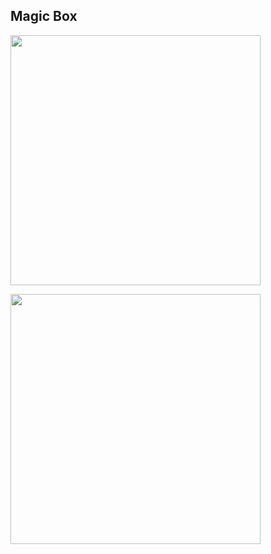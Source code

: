## Magic Box

<img src="https://github.com/inots/3DModeling/blob/main/magicBox/magicBox1.png" width=400><br>

<img src="https://github.com/inots/3DModeling/blob/main/magicBox/magicBox2.png" width=400><br>
